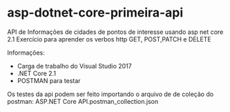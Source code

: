 # asp-dotnet-core-primeira-api
API de Informações de cidades de pontos de interesse usando asp net core 2.1
Exercício para aprender os verbos http GET, POST,PATCH e DELETE

Informações:
 - Carga de trabalho do Visual Studio 2017
 - .NET Core 2.1
 - POSTMAN para testar

Os testes da api podem ser feito importando o arquivo de de coleção do postman: ASP.NET Core API.postman_collection.json

